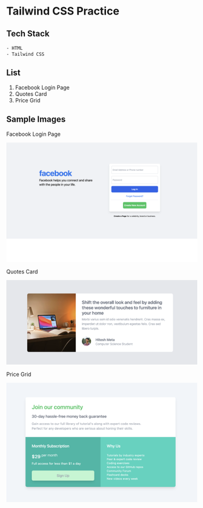 # Tailwind CSS Practice

## Tech Stack

```
- HTML
- Tailwind CSS
```

## List

1. Facebook Login Page
2. Quotes Card
3. Price Grid

## Sample Images

Facebook Login Page

![facebook-login-page](src/assets/readme-images/facebook-login-page.png)

Quotes Card

![quotes-card](src/assets/readme-images/quotes-card.png)

Price Grid

![price-grid](src/assets/readme-images/price-grid.png)
